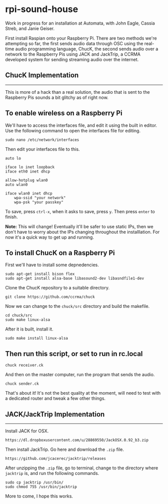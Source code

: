 # rpi-sound-house
Work in progress for an installation at Automata, with John Eagle, Cassia Streb, and Janie Geiser.

First install Raspian onto your Raspberry Pi. There are two methods we're attempting so far, the first sends audio data through OSC using the real-time audio programming language, ChucK, the second sends audio over a network to the Raspberry Pis using JACK and JackTrip, a CCRMA developed system for sending streaming audio over the internet.

ChucK Implementation
--------------------
--------------------

This is more of a hack than a real solution, the audio that is sent to the Raspberry Pis sounds a bit glitchy as of right now.

To enable wireless on a Raspberry Pi
------------------------------------

We'll have to access the interfaces file, and edit it using the built in editor. Use the following command to open the interfaces file for editing.

    sudo nano /etc/network/interfaces

Then edit your interfaces file to this.

    auto lo

    iface lo inet loopback
    iface eth0 inet dhcp

    allow-hotplug wlan0
    auto wlan0

    iface wlan0 inet dhcp
        wpa-ssid "your network"
        wpa-psk "your passkey"

To save, press `ctrl-x`, when it asks to save, press `y`. Then press `enter` to finish.

**Note:** This will change! Eventually it'll be safer to use static IPs, then we don't have to worry about the IPs changing throughout the installlation. For now it's a quick way to get up and running.

To install ChucK on a Raspberry Pi
----------------------------------

First we'll have to install some depnedencies.

    sudo apt-get install bison flex
    sudo apt-get install alsa-base libasound2-dev libasndfile1-dev

Clone the ChucK repository to a suitable directory.

    git clone https://github.com/ccrma/chuck

Now we can change to the `chuck/src` directory and build the makefile.

    cd chuck/src
    sudo make linux-alsa

After it is built, install it.

    sudo make install linux-alsa

Then run this script, or set to run in rc.local
-----------------------------------------------

    chuck receiver.ck

And then on the master computer, run the program that sends the audio.

    chuck sender.ck

That's about it! It's not the best quality at the moment, will need to test with a dedicated router and tweak a few other things.

JACK/JackTrip Implementation
-------------------
-------------------

Install JACK for OSX.

    https://dl.dropboxusercontent.com/u/28869550/JackOSX.0.92_b3.zip

Then install JackTrip. Go here and download the `.zip` file.

    https://github.com/jcacerec/jacktrip/releases

After unzipping the `.zip` file, go to terminal, change to the directory where `jacktrip` is, and run the following commands.

    sudo cp jacktrip /usr/bin/
    sudo chmod 755 /usr/bin/jacktrip

More to come, I hope this works.

